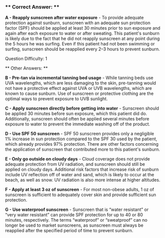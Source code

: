 ### ** Correct Answer: **

**A - Reapply sunscreen after water exposure** - To provide adequate protection against sunburn, sunscreen with an adequate sun protection factor (SPF) should be applied at least 30 minutes prior to sun exposure and again after each exposure to water or after sweating. This patient's sunburn is likely due to the fact that he did not reapply sunscreen at any point during the 5 hours he was surfing. Even if this patient had not been swimming or surfing, sunscreen should be reapplied every 2–3 hours to prevent sunburn.

Question Difficulty: 1

** Other Answers: **

**B - Pre-tan via incremental tanning bed usage** - While tanning beds use UVA wavelengths, which are less damaging to the skin, pre-tanning would not have a protective effect against UVA or UVB wavelengths, which are known to cause sunburn. Use of sunscreen or protective clothing are the optimal ways to prevent exposure to UVB sunlight.

**C - Apply sunscreen directly before getting into water** - Sunscreen should be applied 30 minutes before sun exposure, which this patient did do. Additionally, sunscreen should often be applied several minutes before exposure to water to prevent the immediate washing off of the product.

**D - Use SPF 50 sunscreen** - SPF 50 sunscreen provides only a negligible 1% increase in sun protection compared to the SPF 30 used by the patient, which already provides 97% protection. There are other factors concerning the application of sunscreen that contributed more to this patient's sunburn.

**E - Only go outside on cloudy days** - Cloud coverage does not provide adequate protection from UV radiation, and sunscreen should still be applied on cloudy days. Additional risk factors that increase risk of sunburn include UV reflection off of water and sand, which is likely to occur at the beach, as well as snow. UV radiation is also more intense at higher altitudes.

**F - Apply at least 3 oz of sunscreen** - For most non-obese adults, 1 oz of sunscreen is sufficient to adequately cover skin and provide sufficient sun protection.

**G - Use waterproof sunscreen** - Sunscreen that is “water resistant” or “very water resistant” can provide SPF protection for up to 40 or 80 minutes, respectively. The terms “waterproof” or “sweatproof” can no longer be used to market sunscreens, as sunscreen must always be reapplied after the specified period of time to prevent sunburn.

